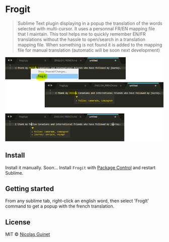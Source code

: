 # Frogit
>Sublime Text plugin displaying in a popup the translation of the words selected with multi-cursor. It uses a personnal FR/EN mapping file that I maintain. This tool helps me to quickly remember EN/FR translations without the hassle to open/search in a translation mapping file. When something is not found it is added to the mapping file for manual translation (automatic will be soon next development)

![click one word + right-click to translate](img/frogit_demo.png)

## Install

Install it manually. Soon... Install `Frogit` with [Package Control](https://packagecontrol.io) and restart Sublime.

## Getting started

From any sublime tab, right-click an english word, then select 'FrogIt' command to get a popup with the french translation.

## License

MIT © [Nicolas Guinet](https://github.com/guinetn/)
